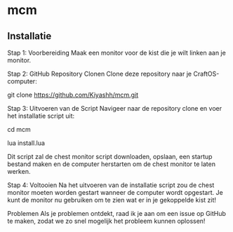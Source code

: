 # mcm

## Installatie


Stap 1: Voorbereiding
Maak een monitor voor de kist die je wilt linken aan je monitor.

Stap 2: GitHub Repository Clonen
Clone deze repository naar je CraftOS-computer:

git clone https://github.com/Kiyashh/mcm.git

Stap 3: Uitvoeren van de Script
Navigeer naar de repository clone en voer het installatie script uit:

cd mcm

lua install.lua

Dit script zal de chest monitor script downloaden, opslaan, een startup bestand maken en de computer herstarten om de chest monitor te laten werken.

Stap 4: Voltooien
Na het uitvoeren van de installatie script zou de chest monitor moeten worden gestart wanneer de computer wordt opgestart. Je kunt de monitor nu gebruiken om te zien wat er in je gekoppelde kist zit!

Problemen
Als je problemen ontdekt, raad ik je aan om een issue op GitHub te maken, zodat we zo snel mogelijk het probleem kunnen oplossen!
